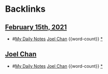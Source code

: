 
# Backlinks
## [February 15th, 2021](<February 15th, 2021.md>)
- #[My Daily Notes](<My Daily Notes.md>) [Joel Chan](<Joel Chan.md>) {{word-count}} [*]([jc](<jc.md>))

## [Joel Chan](<Joel Chan.md>)
- #[My Daily Notes](<My Daily Notes.md>) [Joel Chan](<Joel Chan.md>) {{word-count}} [*]([jc](<jc.md>))

